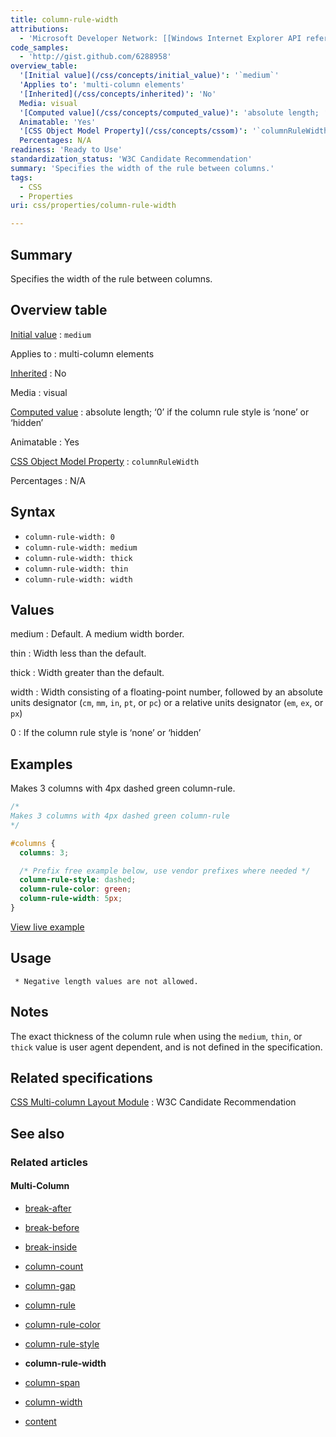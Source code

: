 ```yaml
---
title: column-rule-width
attributions:
  - 'Microsoft Developer Network: [[Windows Internet Explorer API reference](http://msdn.microsoft.com/en-us/library/ie/hh828809%28v=vs.85%29.aspx) Article]'
code_samples:
  - 'http://gist.github.com/6288958'
overview_table:
  '[Initial value](/css/concepts/initial_value)': '`medium`'
  'Applies to': 'multi-column elements'
  '[Inherited](/css/concepts/inherited)': 'No'
  Media: visual
  '[Computed value](/css/concepts/computed_value)': 'absolute length; ‘0’ if the column rule style is ‘none’ or ‘hidden’'
  Animatable: 'Yes'
  '[CSS Object Model Property](/css/concepts/cssom)': '`columnRuleWidth`'
  Percentages: N/A
readiness: 'Ready to Use'
standardization_status: 'W3C Candidate Recommendation'
summary: 'Specifies the width of the rule between columns.'
tags:
  - CSS
  - Properties
uri: css/properties/column-rule-width

---
```

## <span>Summary</span>

Specifies the width of the rule between columns.

## <span>Overview table</span>

[Initial value](/css/concepts/initial_value)
:   `medium`

Applies to
:   multi-column elements

[Inherited](/css/concepts/inherited)
:   No

Media
:   visual

[Computed value](/css/concepts/computed_value)
:   absolute length; ‘0’ if the column rule style is ‘none’ or ‘hidden’

Animatable
:   Yes

[CSS Object Model Property](/css/concepts/cssom)
:   `columnRuleWidth`

Percentages
:   N/A

## <span>Syntax</span>

-   `column-rule-width: 0`
-   `column-rule-width: medium`
-   `column-rule-width: thick`
-   `column-rule-width: thin`
-   `column-rule-width: width`

## <span>Values</span>

medium
:   Default. A medium width border.

thin
:   Width less than the default.

thick
:   Width greater than the default.

width
:   Width consisting of a floating-point number, followed by an absolute units designator (`cm`, `mm`, `in`, `pt`, or `pc`) or a relative units designator (`em`, `ex`, or `px`)

0
:   If the column rule style is ‘none’ or ‘hidden’

## <span>Examples</span>

Makes 3 columns with 4px dashed green column-rule.

``` css
/*
Makes 3 columns with 4px dashed green column-rule
*/

#columns {
  columns: 3;

  /* Prefix free example below, use vendor prefixes where needed */
  column-rule-style: dashed;
  column-rule-color: green;
  column-rule-width: 5px;
}
```

[View live example](http://code.webplatform.org/gist/6288958)

## <span>Usage</span>

     * Negative length values are not allowed.

## <span>Notes</span>

The exact thickness of the column rule when using the `medium`, `thin`, or `thick` value is user agent dependent, and is not defined in the specification.

## <span>Related specifications</span>

[CSS Multi-column Layout Module](http://www.w3.org/TR/css3-multicol/)
:   W3C Candidate Recommendation

## <span>See also</span>

### <span>Related articles</span>

#### <span>Multi-Column</span>

-   [break-after](/css/properties/break-after)

-   [break-before](/css/properties/break-before)

-   [break-inside](/css/properties/break-inside)

-   [column-count](/css/properties/column-count)

-   [column-gap](/css/properties/column-gap)

-   [column-rule](/css/properties/column-rule)

-   [column-rule-color](/css/properties/column-rule-color)

-   [column-rule-style](/css/properties/column-rule-style)

-   **column-rule-width**

-   [column-span](/css/properties/column-span)

-   [column-width](/css/properties/column-width)

-   [content](/css/properties/content)
